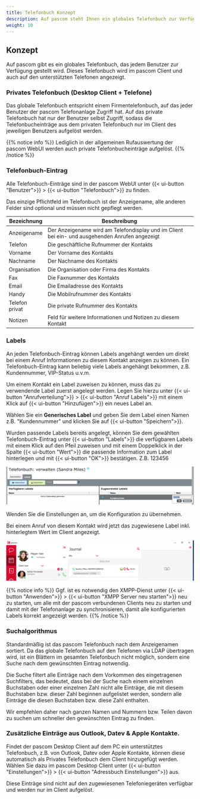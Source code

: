 ```yaml
---
title: Telefonbuch Konzept
description: Auf pascom steht Ihnen ein globales Telefonbuch zur Verfügung.
weight: 10
---
```


## Konzept

Auf pascom gibt es ein globales Telefonbuch, das jedem Benutzer zur Verfügung gestellt wird.
Dieses Telefonbuch wird im pascom Client und auch auf den unterstützten Telefonen angezeigt.



### Privates Telefonbuch (Desktop Client + Telefone)

Das globale Telefonbuch entspricht einem Firmentelefonbuch, auf das jeder Benutzer der pascom Telefonanlage Zugriff hat.
Auf das private Telefonbuch hat nur der Benutzer selbst Zugriff, sodass die Telefonbucheinträge aus dem privaten Telefonbuch nur im Client des jeweiligen Benutzers aufgelöst werden.

{{% notice info %}}
Lediglich in der allgemeinen Rufauswertung der pascom WebUI werden auch private Telefonbucheinträge aufgelöst.
{{% /notice %}}

### Telefonbuch-Eintrag

Alle Telefonbuch-Einträge sind in der pascom WebUI unter {{< ui-button "Benutzer">}} > {{< ui-button "Telefonbuch">}} zu finden.

Das einzige Pflichtfeld im Telefonbuch ist der Anzeigename, alle anderen Felder sind optional und müssen nicht gepflegt werden.

|Bezeichnung|Beschreibung|
|---|---|
|Anzeigename|Der Anzeigename wird am Telefondisplay und im Client bei ein- und ausgehenden Anrufen angezeigt|
|Telefon|Die geschäftliche Rufnummer der Kontakts|
|Vorname|Der Vorname des Kontakts|
|Nachname|Der Nachname des Kontakts|
|Organisation|Die Organisation oder Firma des Kontakts|
|Fax|Die Faxnummer des Kontakts|
|Email|Die Emailadresse des Kontakts|
|Handy|Die Mobilrufnummer des Kontakts|
|Telefon privat|Die private Rufnummer des Kontakts|
|Notizen|Feld für weitere Informationen und Notizen zu diesem Kontakt|

### Labels

An jeden Telefonbuch-Eintrag können Labels angehängt werden um direkt bei einem Anruf Informationen zu diesem Kontakt anzeigen zu können.
Ein Telefonbuch-Eintrag kann beliebig viele Labels angehängt bekommen, z.B. Kundennummer, VIP-Status u.v.m.

Um einem Kontakt ein Label zuweisen zu können, muss das zu verwendende Label zuerst angelegt werden.
Legen Sie hierzu unter {{< ui-button "Anrufverteilung">}} > {{< ui-button "Anruf Labels">}} mit einem Klick auf {{< ui-button "Hinzufügen">}} ein neues Label an.

Wählen Sie ein **Generisches Label** und geben Sie dem Label einen Namen z.B. "Kundennummer" und klicken Sie auf {{< ui-button "Speichern">}}.

Wurden passende Labels bereits angelegt, können Sie dem gewählten Telefonbuch-Eintrag unter {{< ui-button "Labels">}} die verfügbaren Labels mit einem Klick auf den Pfeil zuweisen und mit einem Doppelklick in der Spalte {{< ui-button "Wert">}} die passende Information zum Label hinterlegen und mit {{< ui-button "OK">}} bestätigen. Z.B. 123456

![Telefonbuch-Label](phonebook_label.png)

Wenden Sie die Einstellungen an, um die Konfiguration zu übernehmen.

Bei einem Anruf von diesem Kontakt wird jetzt das zugewiesene Label inkl. hinterlegtem Wert im Client angezeigt.

![Telefonbuch-Label im Journal](journal_label.png)

{{% notice info %}}
Ggf. ist es notwendig den XMPP-Dienst unter {{< ui-button "Anwenden">}} > {{< ui-button "XMPP Server neu starten">}} neu zu starten, um alle mit der pascom verbundenen Clients neu zu starten und damit mit der Telefonanlage zu synchronisieren, damit alle konfigurierten Labels korrekt angezeigt werden.
{{% /notice %}}

### Suchalgorithmus

Standardmäßig ist das pascom Telefonbuch nach dem Anzeigenamen sortiert.
Da das globale Telefonbuch auf den Telefonen via LDAP übertragen wird, ist ein Blättern im gesamten Telefonbuch nicht möglich, sondern eine Suche nach dem gewünschten Eintrag notwendig.

Die Suche filtert alle Einträge nach dem Vorkommen des eingetragenen Suchfilters, das bedeutet, dass bei der Suche nach einem einzelnen Buchstaben oder einer einzelnen Zahl nicht alle Einträge, die mit diesem Buchstaben bzw. dieser Zahl beginnen aufgelistet werden, sondern alle Einträge die diesen Buchstaben bzw. diese Zahl enthalten.

Wir empfehlen daher nach ganzen Namen und Nummern bzw. Teilen davon zu suchen um schneller den gewünschten Eintrag zu finden.

### Zusätzliche Einträge aus Outlook, Datev & Apple Kontakte.

Findet der pascom Desktop Client auf dem PC ein unterstütztes Telefonbuch, z.B. von Outlook, Datev oder Apple Kontakte, können diese automatisch als Privates Telefonbuch dem Client hinzugefügt werden.
Wählen Sie dazu im pascom Desktop Client unter {{< ui-button "Einstellungen">}} > {{< ui-button "Adressbuch Einstellungen">}} aus.

Diese Einträge sind nicht auf den zugewiesenen Telefoniegeräten verfügbar und werden nur im Client aufgelöst.
